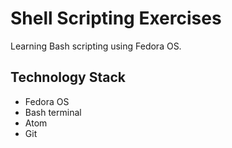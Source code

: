 # Shell Scripting Exercises
Learning Bash scripting using Fedora OS.
## Technology Stack
+ Fedora OS
+ Bash terminal
+ Atom 
+ Git 


